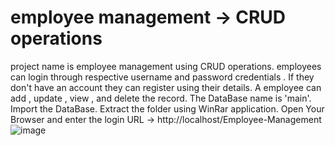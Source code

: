 # employee management -> CRUD operations
project name is employee management using CRUD operations.
employees can login through respective username and password credentials . If they don't have an account they can register using their details.
A employee can add , update , view , and delete the record.
The DataBase name is 'main'.
Import the DataBase.
Extract the folder using WinRar application.
Open Your Browser and enter the login URL -> http://localhost/Employee-Management
![image](https://user-images.githubusercontent.com/110651198/186355561-24c9b00e-cf48-46d5-991c-fdb6e8d751e6.png)
